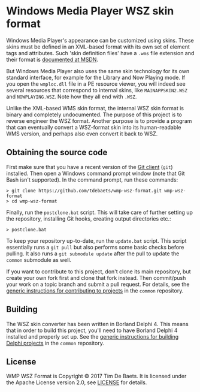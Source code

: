 Windows Media Player WSZ skin format
====================================

Windows Media Player's appearance can be customized using skins. These skins must be defined in an XML-based format with its own set of element tags and attributes. Such 'skin definition files' have a `.wms` file extension and their format is [documented at MSDN](https://msdn.microsoft.com/en-us/library/windows/desktop/dd564354(v=vs.85).aspx).

But Windows Media Player also uses the same skin technology for its own standard interface, for example for the Library and Now Playing mode. If you open the `wmploc.dll` file in a PE resource viewer, you will indeed see several resources that correspond to internal skins, like `MAINAPPSKIN2.WSZ` and `NOWPLAYING.WSZ`. Note how they all end with `.WSZ`.

Unlike the XML-based WMS skin format, the internal WSZ skin format is binary and completely undocumented. The purpose of this project is to reverse engineer the WSZ format. Another purpose is to provide a program that can eventually convert a WSZ-format skin into its human-readable WMS version, and perhaps also even convert it back to WSZ.

Obtaining the source code
-------------------------

First make sure that you have a recent version of the [Git client](https://git-scm.com/) (`git`) installed. Then open a Windows command prompt window (note that Git Bash isn't supported). In the command prompt, run these commands:
```
> git clone https://github.com/tdebaets/wmp-wsz-format.git wmp-wsz-format
> cd wmp-wsz-format
```

Finally, run the `postclone.bat` script. This will take care of further setting up the repository, installing Git hooks, creating output directories etc.:
```
> postclone.bat
```

To keep your repository up-to-date, run the `update.bat` script. This script essentially runs a `git pull` but also performs some basic checks before pulling. It also runs a `git submodule update` after the pull to update the `common` submodule as well.

If you want to contribute to this project, don't clone its main repository, but create your own fork first and clone that fork instead. Then commit/push your work on a topic branch and submit a pull request. For details, see the [generic instructions for contributing to projects](https://github.com/tdebaets/common/blob/master/CONTRIBUTING.md) in the `common` repository.

Building
--------

The WSZ skin converter has been written in Borland Delphi 4. This means that in order to build this project, you'll need to have Borland Delphi 4 installed and properly set up. See the [generic instructions for building Delphi projects](https://github.com/tdebaets/common/blob/master/Delphi/Building.md) in the `common` repository.

License
-------

WMP WSZ Format is Copyright © 2017 Tim De Baets. It is licensed under the Apache License version 2.0, see [LICENSE](LICENSE) for details.
